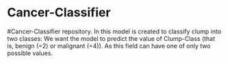 # Cancer-Classifier
#Cancer-Classifier repository.
In this model is created to classify clump into two classes:
We want the model to predict the value of Clump-Class (that is, benign (=2) or malignant (=4)). As this field can have one of only two possible values.

